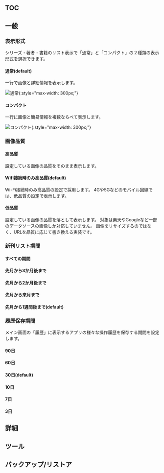 ## TOC

## 一般

### 表示形式

シリーズ・著者・書籍のリスト表示で「通常」と「コンパクト」の２種類の表示形式を選択できます。

#### 通常(default)

一行で画像と詳細情報を表示します。

![通常](img/setting001.jpg){:style="max-width: 300px;"}

#### コンパクト

一行に画像と簡易情報を複数ならべて表示します。

![コンパクト](img/setting002.jpg){:style="max-width: 300px;"}

### 画像品質

#### 高品質

設定している画像の品質をそのまま表示します。

#### Wifi接続時のみ高品質(default)

Wi-Fi接続時のみ高品質の設定で採用します。
4Gや5Gなどのモバイル回線では、低品質の設定で表示します。

#### 低品質

設定している画像の品質を落として表示します。
対象は楽天やGoogleなど一部のデータソースの画像しか対応していません。
画像をリサイズするのではなく、URLを品質に応じて書き換える実装です。

### 新刊リスト期間

#### すべての期間
#### 先月から3か月後まで
#### 先月から2か月後まで
#### 先月から来月まで
#### 先月から1週間後まで(default)

### 履歴保存期間

メイン画面の「履歴」に表示するアプリの様々な操作履歴を保存する期間を設定します。

#### 90日
#### 60日
#### 30日(default)
#### 10日
#### 7日
#### 3日

## 詳細

## ツール

## バックアップ/リストア
